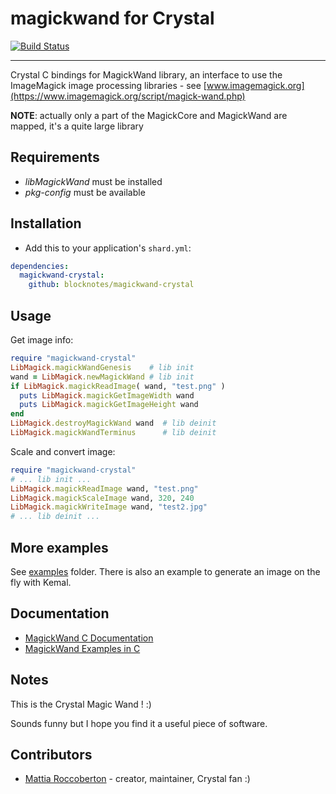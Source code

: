 # magickwand for Crystal

[![Build Status](https://travis-ci.org/blocknotes/magickwand-crystal.svg)](https://travis-ci.org/blocknotes/magickwand-crystal)

---

Crystal C bindings for MagickWand library, an interface to use the ImageMagick image processing libraries - see [www.imagemagick.org](https://www.imagemagick.org/script/magick-wand.php)

**NOTE**: actually only a part of the MagickCore and MagickWand are mapped, it's a quite large library

## Requirements

- *libMagickWand* must be installed
- *pkg-config* must be available

## Installation

- Add this to your application's `shard.yml`:

```yaml
dependencies:
  magickwand-crystal:
    github: blocknotes/magickwand-crystal
```

## Usage

Get image info:

```ruby
require "magickwand-crystal"
LibMagick.magickWandGenesis    # lib init
wand = LibMagick.newMagickWand # lib init
if LibMagick.magickReadImage( wand, "test.png" )
  puts LibMagick.magickGetImageWidth wand
  puts LibMagick.magickGetImageHeight wand
end
LibMagick.destroyMagickWand wand  # lib deinit
LibMagick.magickWandTerminus      # lib deinit
```

Scale and convert image:

```ruby
require "magickwand-crystal"
# ... lib init ...
LibMagick.magickReadImage wand, "test.png"
LibMagick.magickScaleImage wand, 320, 240
LibMagick.magickWriteImage wand, "test2.jpg"
# ... lib deinit ...
```

## More examples

See [examples](https://github.com/blocknotes/magickwand-crystal/tree/master/examples) folder. There is also an example to generate an image on the fly with Kemal.

## Documentation

- [MagickWand C Documentation](https://www.imagemagick.org/api/MagickWand/index.html)
- [MagickWand Examples in C](http://members.shaw.ca/el.supremo/MagickWand/)

## Notes

This is the Crystal Magic Wand ! :)

Sounds funny but I hope you find it a useful piece of software.

## Contributors

- [Mattia Roccoberton](http://blocknot.es) - creator, maintainer, Crystal fan :)
